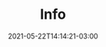 ---
# Essential settings
title: "Info"
type: "page"
date: 2021-05-22T14:14:21-03:00
translationKey: "Info"

# Scheduling
draft: false

# Organization
layout: ""
---